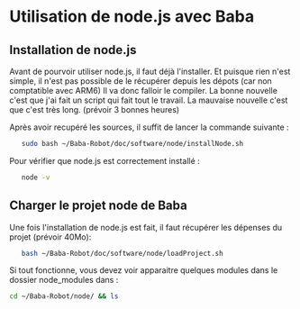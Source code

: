 Utilisation de node.js avec Baba
==========

## Installation de node.js
Avant de pourvoir utiliser node.js, il faut déjà l'installer.
Et puisque rien n'est simple, il n'est pas possible de le récupérer depuis les dépots (car non comptatible avec ARM6)
Il va donc falloir le compiler. La bonne nouvelle c'est que j'ai fait un script qui fait tout le travail.
La mauvaise nouvelle c'est que c'est très long. (prévoir 3 bonnes heures)

Après avoir recupéré les sources, il suffit de lancer la commande suivante :
``` bash
   sudo bash ~/Baba-Robot/doc/software/node/installNode.sh
```
Pour vérifier que node.js est correctement installé :
``` bash
   node -v
```
## Charger le projet node de Baba
Une fois l'installation de node.js est fait, il faut récupérer les dépenses du projet (prévoir 40Mo):
``` bash
   bash ~/Baba-Robot/doc/software/node/loadProject.sh
```
Si tout fonctionne, vous devez voir apparaitre quelques modules dans le dossier 
node_modules dans :
``` bash
cd ~/Baba-Robot/node/ && ls
```